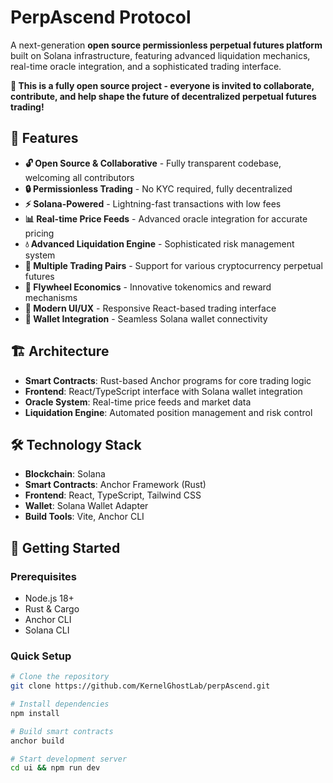 # PerpAscend Protocol

A next-generation **open source permissionless perpetual futures platform** built on Solana infrastructure, featuring advanced liquidation mechanics, real-time oracle integration, and a sophisticated trading interface.

**🤝 This is a fully open source project - everyone is invited to collaborate, contribute, and help shape the future of decentralized perpetual futures trading!**

## 🌟 Features

- **🔓 Open Source & Collaborative** - Fully transparent codebase, welcoming all contributors
- **🔒 Permissionless Trading** - No KYC required, fully decentralized
- **⚡ Solana-Powered** - Lightning-fast transactions with low fees
- **📊 Real-time Price Feeds** - Advanced oracle integration for accurate pricing
- **💧 Advanced Liquidation Engine** - Sophisticated risk management system
- **🎯 Multiple Trading Pairs** - Support for various cryptocurrency perpetual futures
- **🔄 Flywheel Economics** - Innovative tokenomics and reward mechanisms
- **📱 Modern UI/UX** - Responsive React-based trading interface
- **🔗 Wallet Integration** - Seamless Solana wallet connectivity

## 🏗️ Architecture

- **Smart Contracts**: Rust-based Anchor programs for core trading logic
- **Frontend**: React/TypeScript interface with Solana wallet integration  
- **Oracle System**: Real-time price feeds and market data
- **Liquidation Engine**: Automated position management and risk control

## 🛠️ Technology Stack

- **Blockchain**: Solana
- **Smart Contracts**: Anchor Framework (Rust)
- **Frontend**: React, TypeScript, Tailwind CSS
- **Wallet**: Solana Wallet Adapter
- **Build Tools**: Vite, Anchor CLI

## 🚀 Getting Started

### Prerequisites
- Node.js 18+
- Rust & Cargo
- Anchor CLI
- Solana CLI

### Quick Setup
```bash
# Clone the repository
git clone https://github.com/KernelGhostLab/perpAscend.git

# Install dependencies
npm install

# Build smart contracts
anchor build

# Start development server
cd ui && npm run dev
